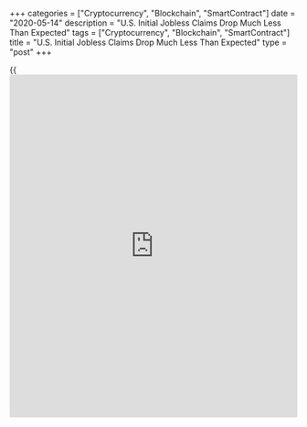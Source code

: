+++
categories = ["Cryptocurrency", "Blockchain", "SmartContract"]
date = "2020-05-14"
description = "U.S. Initial Jobless Claims Drop Much Less Than Expected"
tags = ["Cryptocurrency", "Blockchain", "SmartContract"]
title = "U.S. Initial Jobless Claims Drop Much Less Than Expected"
type = "post"
+++

{{<iframe id="large-banner" src="https://www.bounty.group/#slide=24.0" width="100%" height="600" scrolling="no" style="border: 0px solid rgb(216, 221, 230); border-radius: 3px;">}}

While the Labor Department released a report on Thursday showing a
continued decline in first-time claims for U.S. unemployment benefits in
the week ended May 9th, the number of new claims still came in well
above economist estimates.

The report said initial jobless claims fell to 2.981 million, a decrease
of 195,000 from the previous week's revised level of 3.176 million.

Economists had expected jobless claims to tumble to 2.5 million from the
3.169 million originally reported for the previous week.

Jobless claims have steadily decreased since reaching a record high of
6.867 million in late March, but the number of new claims has reached
nearly 36.5 million since the [coronavirus][1]-induced economic
shutdown.

For comments and feedback [contact](https://www.playgroundfx.com/contact/): editorial@rtt[news](https://www.letsplayfx.com/blog/forex-news-website/).com

[Economic News][2]

 **What parts of the world are seeing the best (and worst) economic
performances lately? Click[here][3] to check out our [Econ Scorecard][3]
and find out! See up-to-the-moment [ranking](https://www.playgroundfx.com/blog/crypto-exchange-ranking/)s for the best and worst
performers in [GDP][4], [unemployment rate][5], [inflation][6] and much
more.**

   1. www.rtt[news](https://www.letsplayfx.com/blog/forex-news-website/).com/list/coronavirus.aspx
   2. www.rtt[news](https://www.letsplayfx.com/blog/forex-news-website/).com/Content/EconomicNews.aspx
   3. www.rtt[news](https://www.letsplayfx.com/blog/forex-news-website/).com/economic-scorecard/world-rank/industrial-production/highest-performance.aspx
   4. www.rtt[news](https://www.letsplayfx.com/blog/forex-news-website/).com/economic-scorecard/world-rank/GDP/highest-performance.aspx
   5. www.rtt[news](https://www.letsplayfx.com/blog/forex-news-website/).com/economic-scorecard/world-rank/unemployment-rate/lowest-performance.aspx
   6. www.rtt[news](https://www.letsplayfx.com/blog/forex-news-website/).com/economic-scorecard/world-rank/CPI/highest-performance.aspx